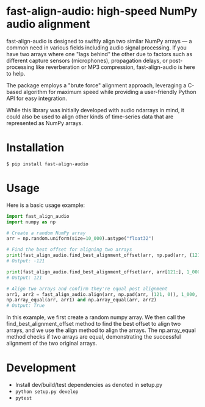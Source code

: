 # fast-align-audio: high-speed NumPy audio alignment

fast-align-audio is designed to swiftly align two similar NumPy arrays — a common need
in various fields including audio signal processing. If you have two arrays where one
"lags behind" the other due to factors such as different capture sensors (microphones),
propagation delays, or post-processing like reverberation or MP3 compression,
fast-align-audio is here to help.

The package employs a "brute force" alignment approach, leveraging a C-based algorithm
for maximum speed while providing a user-friendly Python API for easy integration.

While this library was initially developed with audio ndarrays in mind, it could also be
used to align other kinds of time-series data that are represented as NumPy arrays.

# Installation

```
$ pip install fast-align-audio
```

# Usage

Here is a basic usage example:

```py
import fast_align_audio
import numpy as np

# Create a random NumPy array
arr = np.random.uniform(size=10_000).astype("float32")

# Find the best offset for aligning two arrays
print(fast_align_audio.find_best_alignment_offset(arr, np.pad(arr, (121, 0)), 1_000, 5_000))
# Output: -121

print(fast_align_audio.find_best_alignment_offset(arr, arr[121:], 1_000, 5_000))
# Output: 121

# Align two arrays and confirm they're equal post alignment
arr1, arr2 = fast_align_audio.align(arr, np.pad(arr, (121, 0)), 1_000, 5_000, align_mode="crop")
np.array_equal(arr, arr1) and np.array_equal(arr, arr2)
# Output: True
```

In this example, we first create a random numpy array. We then call the find_best_alignment_offset
method to find the best offset to align two arrays, and we use the align method to align
the arrays. The np.array_equal method checks if two arrays are equal, demonstrating the
successful alignment of the two original arrays.

# Development

* Install dev/build/test dependencies as denoted in setup.py
* `python setup.py develop`
* `pytest`
